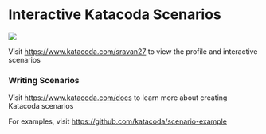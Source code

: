 # Interactive Katacoda Scenarios

[![](http://shields.katacoda.com/katacoda/sravan27/count.svg)](https://www.katacoda.com/sravan27 "Get your profile on Katacoda.com")

Visit https://www.katacoda.com/sravan27 to view the profile and interactive scenarios

### Writing Scenarios
Visit https://www.katacoda.com/docs to learn more about creating Katacoda scenarios

For examples, visit https://github.com/katacoda/scenario-example
